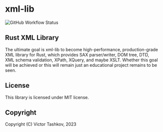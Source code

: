 # xml-lib

![GitHub Workflow Status](https://img.shields.io/github/actions/workflow/status/vtashkov/xml-lib/rust.yml)

## Rust XML Library

The ultimate goal is xml-lib to become high-performance, production-grade XML library for Rust, which provides SAX parser/writer, DOM tree, DTD, XML schema validation, XPath, XQuery, and maybe XSLT. Whether this goal will be achieved or this will remain just an educational project remains to be seen.

## License 

This library is licensed under MIT license.

## Copyright

Copyright (C) Victor Tashkov, 2023

